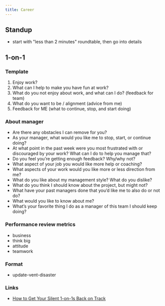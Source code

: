 ```yaml
---
title: Career
---
```


## Standup

- start with "less than 2 minutes" roundtable, then go into details

## 1-on-1

### Template

1. Enjoy work?
2. What can I help to make you have fun at work?
3. What do you not enjoy about work, and what can I do? (feedback for team)
4. What do you want to be / alignment (advice from me)
5. Feedback for ME (what to continue, stop, and start doing)

### About manager

- Are there any obstacles I can remove for you?
- As your manager, what would you like me to stop, start, or continue doing?
- At what point in the past week were you most frustrated with or discouraged by your work? What can I do to help you manage that?
- Do you feel you’re getting enough feedback? Why/why not?
- What aspect of your job you would like more help or coaching?
- What aspects of your work would you like more or less direction from me?
- What do you like about my management style? What do you dislike?
- What do you think I should know about the project, but might not?
- What have your past managers done that you’d like me to also do or not do?
- What would you like to know about me?
- What’s your favorite thing I do as a manager of this team I should keep doing?

### Performance review metrics

- business
- think big
- attitude
- teamwork

### Format

- update-vent-disaster

### Links

- [How to Get Your Silent 1-on-1s Back on Track](https://codecapsule.com/2021/09/09/how-to-get-your-silent-1-on-1s-back-on-track/)
